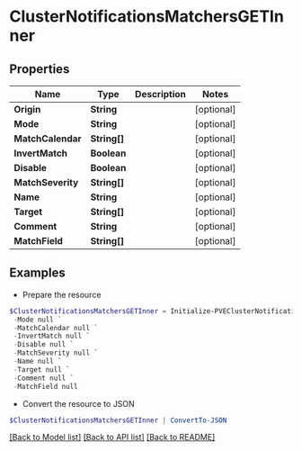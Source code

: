 # ClusterNotificationsMatchersGETInner
## Properties

Name | Type | Description | Notes
------------ | ------------- | ------------- | -------------
**Origin** | **String** |  | [optional] 
**Mode** | **String** |  | [optional] 
**MatchCalendar** | **String[]** |  | [optional] 
**InvertMatch** | **Boolean** |  | [optional] 
**Disable** | **Boolean** |  | [optional] 
**MatchSeverity** | **String[]** |  | [optional] 
**Name** | **String** |  | [optional] 
**Target** | **String[]** |  | [optional] 
**Comment** | **String** |  | [optional] 
**MatchField** | **String[]** |  | [optional] 

## Examples

- Prepare the resource
```powershell
$ClusterNotificationsMatchersGETInner = Initialize-PVEClusterNotificationsMatchersGETInner  -Origin null `
 -Mode null `
 -MatchCalendar null `
 -InvertMatch null `
 -Disable null `
 -MatchSeverity null `
 -Name null `
 -Target null `
 -Comment null `
 -MatchField null
```

- Convert the resource to JSON
```powershell
$ClusterNotificationsMatchersGETInner | ConvertTo-JSON
```

[[Back to Model list]](../README.md#documentation-for-models) [[Back to API list]](../README.md#documentation-for-api-endpoints) [[Back to README]](../README.md)

